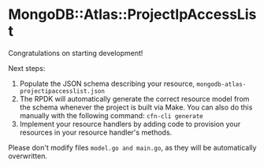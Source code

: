 # MongoDB::Atlas::ProjectIpAccessList

Congratulations on starting development!

Next steps:

1. Populate the JSON schema describing your resource, `mongodb-atlas-projectipaccesslist.json`
2. The RPDK will automatically generate the correct resource model from the
   schema whenever the project is built via Make.
   You can also do this manually with the following command: `cfn-cli generate`
3. Implement your resource handlers by adding code to provision your resources in your resource handler's methods.

Please don't modify files `model.go and main.go`, as they will be automatically overwritten.
